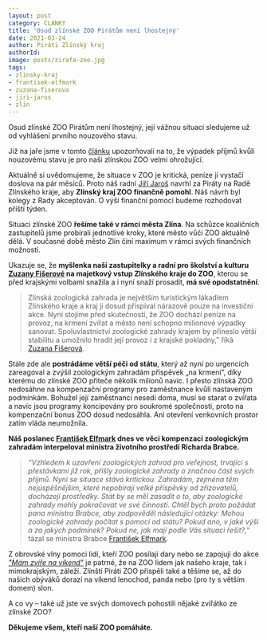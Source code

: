```yaml
---
layout: post
category: CLANKY
title: 'Osud zlínské ZOO Pirátům není lhostejný'
date: 2021-03-24
author: Piráti Zlínský kraj
authorId:
image: posts/zirafa-zoo.jpg
tags: 
- zlinsky-kraj
- frantisek-elfmark
- zuzana-fiserova
- jiri-jaros
- zlin
---
```


Osud zlínské ZOO Pirátům není lhostejný, její vážnou situaci sledujeme už od vyhlášení prvního nouzového stavu.

Již na jaře jsme v tomto [článku](https://zlinsky.pirati.cz/tiskove-zpravy/nouzovy-stav-zlin-zoo-zuzana-fiserova/) upozorňovali na to, že výpadek příjmů kvůli nouzovému stavu je pro naši zlínskou ZOO velmi ohrožující.

Aktuálně si uvědomujeme, že situace v ZOO je kritická, peníze jí vystačí doslova na pár měsíců. Proto náš radní [Jiří Jaroš](https://zlinsky.pirati.cz/lide/jiri-jaros/) navrhl za Piráty na Radě Zlínského kraje, aby **Zlínský kraj ZOO finančně pomohl**. Náš návrh byl kolegy z Rady akceptován. O výši finanční pomoci budeme rozhodovat příští týden.

Situaci zlínské ZOO **řešíme také v rámci města Zlína**. Na schůzce koaličních zastupitelů jsme probírali jednotlivé kroky, které město vůči ZOO aktuálně dělá. V současné době město Zlín činí maximum v rámci svých finančních možností.

Ukazuje se, že **myšlenka naší zastupitelky a radní pro školství a kulturu [Zuzany Fišerové](https://zlinsky.pirati.cz/lide/zuzana-fiserova/) na majetkový vstup Zlínského kraje do ZOO**, kterou se před krajskými volbami snažila a i nyní snaží prosadit, **má své opodstatnění**. 

> Zlínská zoologická zahrada je největším turistickým lákadlem Zlínského kraje a kraj jí dosud přispíval nárazově pouze na investiční akce. Nyní stojíme před skutečností, že ZOO dochází peníze na provoz, na krmení zvířat a město není schopno milionové výpadky sanovat. Spoluvlastnictví zoologické zahrady krajem by přineslo větší stabilitu a umožnilo hradit její provoz i z krajské pokladny," říká  [Zuzana Fišerová](https://zlinsky.pirati.cz/lide/zuzana-fiserova/).
> 

Stále zde ale **postrádáme větší péči od státu**, který až nyní po urgencích zareagoval a zvýšil zoologickým zahradám příspěvek „na krmení“, díky kterému do zlínské ZOO přiteče několik milionů navíc. I přesto zlínská ZOO nedosáhne na kompenzační programy pro zaměstnance kvůli nastaveným podmínkám. Bohužel její zaměstnanci nesedí doma, musí se  starat o zvířata a navíc jsou programy koncipovány pro soukromé společnosti, proto na kompenzační bonus ZOO dosud nedosáhla. Ani otevření venkovních prostor zatím vláda neumožnila. 

**Náš poslanec [František Elfmark](https://zlinsky.pirati.cz/lide/frantisek-elfmark/) dnes ve věci kompenzací zoologickým zahradám interpeloval ministra životního prostředí Richarda Brabce.**

> *“Vzhledem k uzavření zoologických zahrad pro veřejnost, trvající s přestávkami již rok, přišly zoologické zahrady o značnou část svých příjmů. Nyní se situace stává kritickou. Zahradám, zejména těm nejúspěšnějším, které nepobírají velké příspěvky od zřizovatelů, docházejí prostředky. Stát by se měl zasadit o to, aby zoologické zahrady mohly pokračovat ve své činnosti. Chtěl bych proto požádat pana ministra Brabce, aby zodpověděl následující otázky: Mohou zoologické zahrady počítat s pomocí od státu? Pokud ano, v jaké výši a za jakých podmínek? Pokud ne, jak mají podle Vás situaci řešit?,"* tázal se ministra Brabce [František Elfmark](https://zlinsky.pirati.cz/lide/frantisek-elfmark/).
> 

Z obrovské vlny pomoci lidí, kteří ZOO posílají dary nebo se zapojují do akce *["Mám zvíře na víkend"](https://www.zoozlin.eu/mam-zvire-na-vikend/)* je patrné, že na ZOO lidem jak našeho kraje, tak i mimokrajským, záleží. Zlínští Piráti ZOO přispěli také a těšíme se, až do našich obýváků dorazí na víkend lenochod, panda nebo (pro ty s větším domem) slon. 

A co vy – také už jste ve svých domovech pohostili nějaké zvířátko ze zlínské ZOO?

**Děkujeme všem, kteří naší ZOO pomáháte.** 

 
